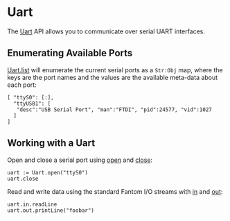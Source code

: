 # Uart

The [Uart](../api/studs/Uart.html) API allows you to communicate over serial
UART interfaces.

## Enumerating Available Ports

[Uart.list](../api/studs/Uart.html#list) will enumerate the current serial
ports as a `Str:Obj` map, where the keys are the port names and the values are
the available meta-data about each port:

    [ "ttyS0": [:],
      "ttyUSB1": [
       "desc":"USB Serial Port", "man":"FTDI", "pid":24577, "vid":1027
      ]
    ]

## Working with a Uart

[open]:  ../api/studs/Uart.html#open
[close]: ../api/studs/Uart.html#close
[in]:    ../api/studs/Uart.html#in
[out]:   ../api/studs/Uart.html#out

Open and close a serial port using [open][open] and [close][close]:

    uart := Uart.open("ttyS0")
    uart.close

Read and write data using the standard Fantom I/O streams with [in][in] and
[out][out]:

    uart.in.readLine
    uart.out.printLine("foobar")